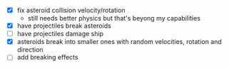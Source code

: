 - [x] fix asteroid collision velocity/rotation
	- still needs better physics but that's beyong my capabilities
- [x] have projectiles break asteroids
- [ ] have projectiles damage ship
- [x] asteroids break into smaller ones with random velocities, rotation and direction
- [ ] add breaking effects
